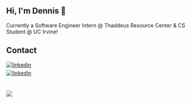 ## Hi, I'm Dennis 👋
<!--
**dlustre/dlustre** is a ✨ _special_ ✨ repository because its `README.md` (this file) appears on your GitHub profile.

Here are some ideas to get you started:
nopah
- 🔭 I’m currently working on ...
- 🌱 I’m currently learning ...
- 👯 I’m looking to collaborate on ...
- 🤔 I’m looking for help with ...
- 💬 Ask me about ...
- 📫 How to reach me: ...
- 😄 Pronouns: ...
- ⚡ Fun fact: ...
-->

Currently a Software Engineer Intern @ Thaddeus Resource Center & CS Student @ UC Irvine!

## Contact

<a href="https://linkedin.com/in/dennis-lustre" target="_blank">
<img src=https://img.shields.io/badge/linkedin-%2300acee.svg?color=405DE6&style=for-the-badge&logo=linkedin&logoColor=white alt=linkedin style="margin-bottom: 5px;" />
</a>
<br>
<a target="_blank" href="mailto:dennis.lustre@gmail.com">
<img src=https://img.shields.io/badge/Gmail-D14836?style=for-the-badge&logo=gmail&logoColor=white alt=linkedin style="margin-bottom: 5px;" />
</a>

<br>
<br>
<br>

<img src="https://myreadme.vercel.app/api/embed/dlustre?panels=toplanguages,userstatistics,commitgraph"/>
